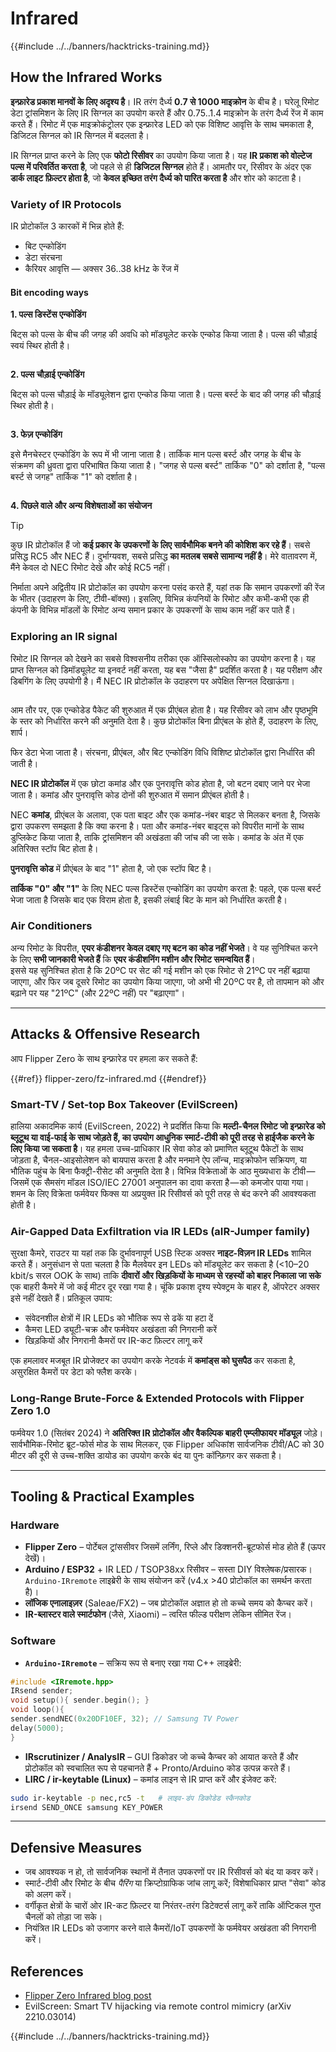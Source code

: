 # Infrared

{{#include ../../banners/hacktricks-training.md}}

## How the Infrared Works <a href="#how-the-infrared-port-works" id="how-the-infrared-port-works"></a>

**इन्फ्रारेड प्रकाश मानवों के लिए अदृश्य है**। IR तरंग दैर्ध्य **0.7 से 1000 माइक्रोन** के बीच है। घरेलू रिमोट डेटा ट्रांसमिशन के लिए IR सिग्नल का उपयोग करते हैं और 0.75..1.4 माइक्रोन के तरंग दैर्ध्य रेंज में काम करते हैं। रिमोट में एक माइक्रोकंट्रोलर एक इन्फ्रारेड LED को एक विशिष्ट आवृत्ति के साथ चमकाता है, डिजिटल सिग्नल को IR सिग्नल में बदलता है।

IR सिग्नल प्राप्त करने के लिए एक **फोटो रिसीवर** का उपयोग किया जाता है। यह **IR प्रकाश को वोल्टेज पल्स में परिवर्तित करता है**, जो पहले से ही **डिजिटल सिग्नल** होते हैं। आमतौर पर, रिसीवर के अंदर एक **डार्क लाइट फ़िल्टर होता है**, जो **केवल इच्छित तरंग दैर्ध्य को पारित करता है** और शोर को काटता है।

### Variety of IR Protocols <a href="#variety-of-ir-protocols" id="variety-of-ir-protocols"></a>

IR प्रोटोकॉल 3 कारकों में भिन्न होते हैं:

- बिट एन्कोडिंग
- डेटा संरचना
- कैरियर आवृत्ति — अक्सर 36..38 kHz के रेंज में

#### Bit encoding ways <a href="#bit-encoding-ways" id="bit-encoding-ways"></a>

**1. पल्स डिस्टेंस एन्कोडिंग**

बिट्स को पल्स के बीच की जगह की अवधि को मॉड्यूलेट करके एन्कोड किया जाता है। पल्स की चौड़ाई स्वयं स्थिर होती है।

<figure><img src="../../images/image (295).png" alt=""><figcaption></figcaption></figure>

**2. पल्स चौड़ाई एन्कोडिंग**

बिट्स को पल्स चौड़ाई के मॉड्यूलेशन द्वारा एन्कोड किया जाता है। पल्स बर्स्ट के बाद की जगह की चौड़ाई स्थिर होती है।

<figure><img src="../../images/image (282).png" alt=""><figcaption></figcaption></figure>

**3. फेज़ एन्कोडिंग**

इसे मैनचेस्टर एन्कोडिंग के रूप में भी जाना जाता है। तार्किक मान पल्स बर्स्ट और जगह के बीच के संक्रमण की ध्रुवता द्वारा परिभाषित किया जाता है। "जगह से पल्स बर्स्ट" तार्किक "0" को दर्शाता है, "पल्स बर्स्ट से जगह" तार्किक "1" को दर्शाता है।

<figure><img src="../../images/image (634).png" alt=""><figcaption></figcaption></figure>

**4. पिछले वाले और अन्य विशेषताओं का संयोजन**

> [!TIP]
> कुछ IR प्रोटोकॉल हैं जो **कई प्रकार के उपकरणों के लिए सार्वभौमिक बनने की कोशिश कर रहे हैं**। सबसे प्रसिद्ध RC5 और NEC हैं। दुर्भाग्यवश, सबसे प्रसिद्ध **का मतलब सबसे सामान्य नहीं है**। मेरे वातावरण में, मैंने केवल दो NEC रिमोट देखे और कोई RC5 नहीं।
>
> निर्माता अपने अद्वितीय IR प्रोटोकॉल का उपयोग करना पसंद करते हैं, यहां तक कि समान उपकरणों की रेंज के भीतर (उदाहरण के लिए, टीवी-बॉक्स)। इसलिए, विभिन्न कंपनियों के रिमोट और कभी-कभी एक ही कंपनी के विभिन्न मॉडलों के रिमोट अन्य समान प्रकार के उपकरणों के साथ काम नहीं कर पाते हैं।

### Exploring an IR signal

रिमोट IR सिग्नल को देखने का सबसे विश्वसनीय तरीका एक ऑस्सिलोस्कोप का उपयोग करना है। यह प्राप्त सिग्नल को डिमॉड्यूलेट या इनवर्ट नहीं करता, यह बस "जैसा है" प्रदर्शित करता है। यह परीक्षण और डिबगिंग के लिए उपयोगी है। मैं NEC IR प्रोटोकॉल के उदाहरण पर अपेक्षित सिग्नल दिखाऊंगा।

<figure><img src="../../images/image (235).png" alt=""><figcaption></figcaption></figure>

आम तौर पर, एक एन्कोडेड पैकेट की शुरुआत में एक प्रीएंबल होता है। यह रिसीवर को लाभ और पृष्ठभूमि के स्तर को निर्धारित करने की अनुमति देता है। कुछ प्रोटोकॉल बिना प्रीएंबल के होते हैं, उदाहरण के लिए, शार्प।

फिर डेटा भेजा जाता है। संरचना, प्रीएंबल, और बिट एन्कोडिंग विधि विशिष्ट प्रोटोकॉल द्वारा निर्धारित की जाती है।

**NEC IR प्रोटोकॉल** में एक छोटा कमांड और एक पुनरावृत्ति कोड होता है, जो बटन दबाए जाने पर भेजा जाता है। कमांड और पुनरावृत्ति कोड दोनों की शुरुआत में समान प्रीएंबल होती है।

NEC **कमांड**, प्रीएंबल के अलावा, एक पता बाइट और एक कमांड-नंबर बाइट से मिलकर बनता है, जिसके द्वारा उपकरण समझता है कि क्या करना है। पता और कमांड-नंबर बाइट्स को विपरीत मानों के साथ डुप्लिकेट किया जाता है, ताकि ट्रांसमिशन की अखंडता की जांच की जा सके। कमांड के अंत में एक अतिरिक्त स्टॉप बिट होता है।

**पुनरावृत्ति कोड** में प्रीएंबल के बाद "1" होता है, जो एक स्टॉप बिट है।

**तार्किक "0" और "1"** के लिए NEC पल्स डिस्टेंस एन्कोडिंग का उपयोग करता है: पहले, एक पल्स बर्स्ट भेजा जाता है जिसके बाद एक विराम होता है, इसकी लंबाई बिट के मान को निर्धारित करती है।

### Air Conditioners

अन्य रिमोट के विपरीत, **एयर कंडीशनर केवल दबाए गए बटन का कोड नहीं भेजते**। वे यह सुनिश्चित करने के लिए **सभी जानकारी भेजते हैं** कि **एयर कंडीशनिंग मशीन और रिमोट समन्वयित हैं**।\
इससे यह सुनिश्चित होता है कि 20ºC पर सेट की गई मशीन को एक रिमोट से 21ºC पर नहीं बढ़ाया जाएगा, और फिर जब दूसरे रिमोट का उपयोग किया जाएगा, जो अभी भी 20ºC पर है, तो तापमान को और बढ़ाने पर यह "21ºC" (और 22ºC नहीं) पर "बढ़ाएगा"।

---

## Attacks & Offensive Research <a href="#attacks" id="attacks"></a>

आप Flipper Zero के साथ इन्फ्रारेड पर हमला कर सकते हैं:

{{#ref}}
flipper-zero/fz-infrared.md
{{#endref}}

### Smart-TV / Set-top Box Takeover (EvilScreen)

हालिया अकादमिक कार्य (EvilScreen, 2022) ने प्रदर्शित किया कि **मल्टी-चैनल रिमोट जो इन्फ्रारेड को ब्लूटूथ या वाई-फाई के साथ जोड़ते हैं, का उपयोग आधुनिक स्मार्ट-टीवी को पूरी तरह से हाईजैक करने के लिए किया जा सकता है**। यह हमला उच्च-प्राधिकार IR सेवा कोड को प्रमाणित ब्लूटूथ पैकेटों के साथ जोड़ता है, चैनल-आइसोलेशन को बायपास करता है और मनमाने ऐप लॉन्च, माइक्रोफोन सक्रियण, या भौतिक पहुंच के बिना फैक्ट्री-रीसेट की अनुमति देता है। विभिन्न विक्रेताओं के आठ मुख्यधारा के टीवी — जिसमें एक सैमसंग मॉडल ISO/IEC 27001 अनुपालन का दावा करता है — को कमजोर पाया गया। शमन के लिए विक्रेता फर्मवेयर फिक्स या अप्रयुक्त IR रिसीवर्स को पूरी तरह से बंद करने की आवश्यकता होती है।

### Air-Gapped Data Exfiltration via IR LEDs (aIR-Jumper family)

सुरक्षा कैमरे, राउटर या यहां तक कि दुर्भावनापूर्ण USB स्टिक अक्सर **नाइट-विज़न IR LEDs** शामिल करते हैं। अनुसंधान से पता चलता है कि मैलवेयर इन LEDs को मॉड्यूलेट कर सकता है (<10–20 kbit/s सरल OOK के साथ) ताकि **दीवारों और खिड़कियों के माध्यम से रहस्यों को बाहर निकाला जा सके** एक बाहरी कैमरे में जो कई मीटर दूर रखा गया है। चूंकि प्रकाश दृश्य स्पेक्ट्रम के बाहर है, ऑपरेटर अक्सर इसे नहीं देखते हैं। प्रतिकूल उपाय:

* संवेदनशील क्षेत्रों में IR LEDs को भौतिक रूप से ढकें या हटा दें
* कैमरा LED ड्यूटी-चक्र और फर्मवेयर अखंडता की निगरानी करें
* खिड़कियों और निगरानी कैमरों पर IR-कट फ़िल्टर लागू करें

एक हमलावर मजबूत IR प्रोजेक्टर का उपयोग करके नेटवर्क में **कमांड्स को घुसपैठ** कर सकता है, असुरक्षित कैमरों पर डेटा को फ्लैश करके।

### Long-Range Brute-Force & Extended Protocols with Flipper Zero 1.0

फर्मवेयर 1.0 (सितंबर 2024) ने **अतिरिक्त IR प्रोटोकॉल और वैकल्पिक बाहरी एम्प्लीफायर मॉड्यूल** जोड़े। सार्वभौमिक-रिमोट ब्रूट-फोर्स मोड के साथ मिलकर, एक Flipper अधिकांश सार्वजनिक टीवी/AC को 30 मीटर की दूरी से उच्च-शक्ति डायोड का उपयोग करके बंद या पुनः कॉन्फ़िगर कर सकता है।

---

## Tooling & Practical Examples <a href="#tooling" id="tooling"></a>

### Hardware

* **Flipper Zero** – पोर्टेबल ट्रांससीवर जिसमें लर्निंग, रिप्ले और डिक्शनरी-ब्रूटफोर्स मोड होते हैं (ऊपर देखें)।
* **Arduino / ESP32** + IR LED / TSOP38xx रिसीवर – सस्ता DIY विश्लेषक/प्रसारक। `Arduino-IRremote` लाइब्रेरी के साथ संयोजन करें (v4.x >40 प्रोटोकॉल का समर्थन करता है)।
* **लॉजिक एनालाइज़र** (Saleae/FX2) – जब प्रोटोकॉल अज्ञात हो तो कच्चे समय को कैप्चर करें।
* **IR-ब्लास्टर वाले स्मार्टफोन** (जैसे, Xiaomi) – त्वरित फील्ड परीक्षण लेकिन सीमित रेंज।

### Software

* **`Arduino-IRremote`** – सक्रिय रूप से बनाए रखा गया C++ लाइब्रेरी:
```cpp
#include <IRremote.hpp>
IRsend sender;
void setup(){ sender.begin(); }
void loop(){
sender.sendNEC(0x20DF10EF, 32); // Samsung TV Power
delay(5000);
}
```
* **IRscrutinizer / AnalysIR** – GUI डिकोडर जो कच्चे कैप्चर को आयात करते हैं और प्रोटोकॉल को स्वचालित रूप से पहचानते हैं + Pronto/Arduino कोड उत्पन्न करते हैं।
* **LIRC / ir-keytable (Linux)** – कमांड लाइन से IR प्राप्त करें और इंजेक्ट करें:
```bash
sudo ir-keytable -p nec,rc5 -t   # लाइव-डंप डिकोडेड स्कैनकोड
irsend SEND_ONCE samsung KEY_POWER
```

---

## Defensive Measures <a href="#defense" id="defense"></a>

* जब आवश्यक न हो, तो सार्वजनिक स्थानों में तैनात उपकरणों पर IR रिसीवर्स को बंद या कवर करें।
* स्मार्ट-टीवी और रिमोट के बीच *पैरिंग* या क्रिप्टोग्राफिक जांच लागू करें; विशेषाधिकार प्राप्त "सेवा" कोड को अलग करें।
* वर्गीकृत क्षेत्रों के चारों ओर IR-कट फ़िल्टर या निरंतर-तरंग डिटेक्टर्स लागू करें ताकि ऑप्टिकल गुप्त चैनलों को तोड़ा जा सके।
* नियंत्रित IR LEDs को उजागर करने वाले कैमरों/IoT उपकरणों के फर्मवेयर अखंडता की निगरानी करें।

## References

- [Flipper Zero Infrared blog post](https://blog.flipperzero.one/infrared/)
- EvilScreen: Smart TV hijacking via remote control mimicry (arXiv 2210.03014)

{{#include ../../banners/hacktricks-training.md}}
